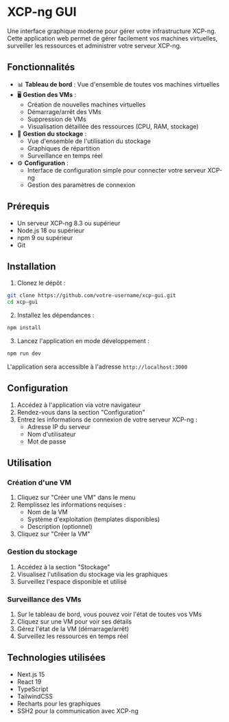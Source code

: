 # XCP-ng GUI

Une interface graphique moderne pour gérer votre infrastructure XCP-ng. Cette application web permet de gérer facilement vos machines virtuelles, surveiller les ressources et administrer votre serveur XCP-ng.

## Fonctionnalités

- 📊 **Tableau de bord** : Vue d'ensemble de toutes vos machines virtuelles
- 🖥️ **Gestion des VMs** :
  - Création de nouvelles machines virtuelles
  - Démarrage/arrêt des VMs
  - Suppression de VMs
  - Visualisation détaillée des ressources (CPU, RAM, stockage)
- 💾 **Gestion du stockage** :
  - Vue d'ensemble de l'utilisation du stockage
  - Graphiques de répartition
  - Surveillance en temps réel
- ⚙️ **Configuration** :
  - Interface de configuration simple pour connecter votre serveur XCP-ng
  - Gestion des paramètres de connexion

## Prérequis

- Un serveur XCP-ng 8.3 ou supérieur
- Node.js 18 ou supérieur
- npm 9 ou supérieur
- Git

## Installation

1. Clonez le dépôt :
```bash
git clone https://github.com/votre-username/xcp-gui.git
cd xcp-gui
```

2. Installez les dépendances :
```bash
npm install
```

3. Lancez l'application en mode développement :
```bash
npm run dev
```

L'application sera accessible à l'adresse `http://localhost:3000`

## Configuration

1. Accédez à l'application via votre navigateur
2. Rendez-vous dans la section "Configuration"
3. Entrez les informations de connexion de votre serveur XCP-ng :
   - Adresse IP du serveur
   - Nom d'utilisateur
   - Mot de passe

## Utilisation

### Création d'une VM

1. Cliquez sur "Créer une VM" dans le menu
2. Remplissez les informations requises :
   - Nom de la VM
   - Système d'exploitation (templates disponibles)
   - Description (optionnel)
3. Cliquez sur "Créer la VM"

### Gestion du stockage

1. Accédez à la section "Stockage"
2. Visualisez l'utilisation du stockage via les graphiques
3. Surveillez l'espace disponible et utilisé

### Surveillance des VMs

1. Sur le tableau de bord, vous pouvez voir l'état de toutes vos VMs
2. Cliquez sur une VM pour voir ses détails
3. Gérez l'état de la VM (démarrage/arrêt)
4. Surveillez les ressources en temps réel

## Technologies utilisées

- Next.js 15
- React 19
- TypeScript
- TailwindCSS
- Recharts pour les graphiques
- SSH2 pour la communication avec XCP-ng